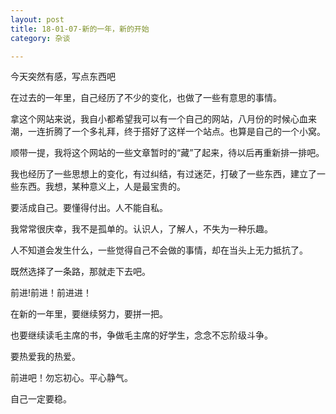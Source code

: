 ```yaml
---
layout: post
title: 18-01-07-新的一年，新的开始
category: 杂谈

---
```


今天突然有感，写点东西吧

在过去的一年里，自己经历了不少的变化，也做了一些有意思的事情。

拿这个网站来说，我自小都希望我可以有一个自己的网站，八月份的时候心血来潮，一连折腾了一个多礼拜，终于搭好了这样一个站点。也算是自己的一个小窝。

顺带一提，我将这个网站的一些文章暂时的“藏”了起来，待以后再重新排一排吧。

我也经历了一些思想上的变化，有过纠结，有过迷茫，打破了一些东西，建立了一些东西。我想，某种意义上，人是最宝贵的。

要活成自己。要懂得付出。人不能自私。

我常常很庆幸，我不是孤单的。认识人，了解人，不失为一种乐趣。

人不知道会发生什么，一些觉得自己不会做的事情，却在当头上无力抵抗了。

既然选择了一条路，那就走下去吧。

前进!前进！前进进！

在新的一年里，要继续努力，要拼一把。

也要继续读毛主席的书，争做毛主席的好学生，念念不忘阶级斗争。

要热爱我的热爱。

前进吧！勿忘初心。平心静气。

自己一定要稳。
